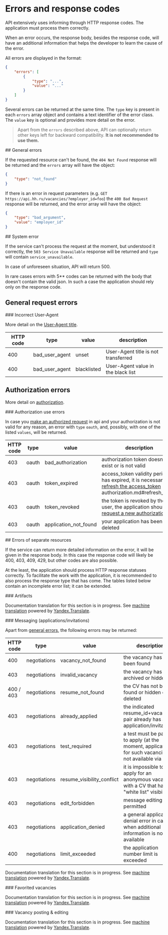 # Errors and response codes

API extensively uses informing through HTTP response codes. The application must
process them correctly.

When an error occurs, the response body, besides the response code, will have an
additional information that helps the developer to learn the cause of the error.

All errors are displayed in the format:

```json
{
    "errors": [
        {
            "type": "...",
            "value": "..."
        }
    ]
}
```

Several errors can be returned at the same time. The `type` key is present in
each `errors` array object and contains a text identifier of the error class.
The `value` key is optional and provides more detail on the error.

> Apart from the `errors` described above, API can optionally return other keys
> left for backward compatibility. **It is not recommended to use them.**


<a name="general-errors" />
## General errors

If the requested resource can't be found, the
`404 Not Found` response will be returned and the `errors` array will have
the object:

```json
{
    "type": "not_found"
}
```

If there is an error in request parameters (e.g.
`GET https://api.hh.ru/vacancies/?employer_id=foo`) the
`400 Bad Request` response will be returned, and the error array will have
the object:

```json
{
    "type": "bad_argument",
    "value": "employer_id"
}
```

<a name="system-errors" />
## System error

If the service can't process the request at the moment, but understood it
correctly, the `503 Service Unavailable` response will be returned and `type`
will contain `service_unavailable`.

In case of unforeseen situation, API will return 500.

In rare cases errors with 5** codes can be returned with the body that doesn't
contain the valid json. In such a case the application should rely only on the
response code.


## General request errors

<a name="user-agent" />
### Incorrect User-Agent

More detail on the [User-Agent title](general.md#request-requirements).

| HTTP code | type             | value       | description                         |
|-----------|------------------|-------------|-------------------------------------|
| 400       | bad_user_agent   | unset       | User-Agent title is not transferred |
| 400       | bad_user_agent   | blacklisted | User-Agent value in the black list  |


## Authorization errors

More detail on [authorization](authorization.md).


<a name="oauth" />
### Authorization use errors

In case you [make an authorized request](authorization.md#check-access_token) in
api and your authorization is not valid for any reason, an error with `type`
`oauth`, and, possibly, with one of the listed `values`, will be returned.

| HTTP code | type  | value                   | description  |
|-----------|-------|-------------------------|--------------|
| 403       | oauth | bad_authorization      | authorization token doesn't exist or is not valid |
| 403       | oauth | token_expired          | access_token validity period has expired, it is necessary to [refresh the access_token](authorization.md#refresh_token)  authorization.md#refresh_token |
| 403       | oauth | token_revoked          | the token is revoked by the user, the application should [request a new authorization](authorization.md) |
| 403       | oauth | application_not_found  | your application has been deleted


<a name="service-errors" />
## Errors of separate resources

If the service can return more detailed information on the
error, it will be given in the response body. In this case the response code
will likely be 400, 403, 409, 429, but other codes are also possible.

At the least, the application should process HTTP response statuses correctly.
To facilitate the work with the application, it is recommended to also process
the response type that has come. The tables listed below contain an incomplete
error list; it can be extended.


<a name="artifacts"/>
### Artifacts

Documentation translation for this section is in progress.
See
[machine translation](https://z5h64q92x9.net/proxy_u/ru-en.en/http/hhru.github.io/api/rendered-docs/docs/errors.md.html#artifacts)
powered by
[Yandex.Translate](https://translate.yandex.com/translate).



<a name="negotiations"/>
### Messaging (applications/invitations)

Apart from [general errors](#general-errors), the following errors may be
returned:

| HTTP code | type         | value                        | description  |
|-----------|--------------|------------------------------|--------------|
| 400       | negotiations | vacancy_not_found            | the vacancy has not been found  |
| 403       | negotiations | invalid_vacancy              | the vacancy has been archived or hidden |
| 400 / 403 | negotiations | resume_not_found             | the CV has not been found or hidden or deleted |
| 403       | negotiations | already_applied              | the indicated resume_id+vacancy_id pair already has an application/invitation |
| 403       | negotiations | test_required                | a test must be passed to apply (at the moment, application for such vacancies in not available via API) |
| 403       | negotiations | resume_visibility_conflict   | it is impossible to apply for an anonymous vacancy with a CV that has a "white list" visibility |
| 403       | negotiations | edit_forbidden               | message editing is not permitted |
| 403       | negotiations | application_denied           | a general application denial error in case when additional information is not available |
| 400       | negotiations | limit_exceeded               | the application number limit is exceeded |


Documentation translation for this section is in progress.
See
[machine translation](https://z5h64q92x9.net/proxy_u/ru-en.en/http/hhru.github.io/api/rendered-docs/docs/errors.md.html#negotiations)
powered by
[Yandex.Translate](https://translate.yandex.com/translate).


<a name="vacancies_favorited"/>
### Favorited vacancies

Documentation translation for this section is in progress.
See
[machine translation](https://z5h64q92x9.net/proxy_u/ru-en.en/http/hhru.github.io/api/rendered-docs/docs/errors.md.html#vacancies_favorited)
powered by
[Yandex.Translate](https://translate.yandex.com/translate).


<a name="vacancies-create-n-edit"/>
### Vacancy posting & editing

Documentation translation for this section is in progress.
See
[machine translation](https://z5h64q92x9.net/proxy_u/ru-en.en/http/hhru.github.io/api/rendered-docs/docs/errors.md.html#vacancies-create-n-edit)
powered by
[Yandex.Translate](https://translate.yandex.com/translate).

